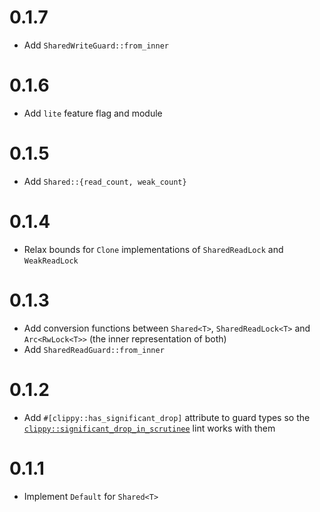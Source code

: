 # 0.1.7

- Add `SharedWriteGuard::from_inner`

# 0.1.6

- Add `lite` feature flag and module

# 0.1.5

- Add `Shared::{read_count, weak_count}`

# 0.1.4

- Relax bounds for `Clone` implementations of `SharedReadLock` and `WeakReadLock`

# 0.1.3

- Add conversion functions between `Shared<T>`, `SharedReadLock<T>` and
  `Arc<RwLock<T>>` (the inner representation of both)
- Add `SharedReadGuard::from_inner`

# 0.1.2

- Add `#[clippy::has_significant_drop]` attribute to guard types so the
  [`clippy::significant_drop_in_scrutinee`] lint works with them

[`clippy::significant_drop_in_scrutinee`]: https://rust-lang.github.io/rust-clippy/master/index.html#significant_drop_in_scrutinee

# 0.1.1

- Implement `Default` for `Shared<T>`
